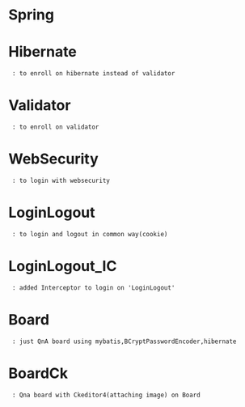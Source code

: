 # Spring
  # Hibernate
     : to enroll on hibernate instead of validator
     
  # Validator
     : to enroll on validator

  # WebSecurity
     : to login with websecurity
     
  # LoginLogout
     : to login and logout in common way(cookie)
  
  # LoginLogout_IC
     : added Interceptor to login on 'LoginLogout'
  
  # Board
     : just QnA board using mybatis,BCryptPasswordEncoder,hibernate

  # BoardCk
     : Qna board with Ckeditor4(attaching image) on Board
